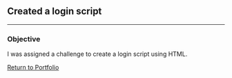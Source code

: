 ## Created a login script
***

### Objective
I was assigned a challenge to create a login script using HTML.











[Return to Portfolio](https://github.com/mrmichaelgallen/Portfolio-for-MichaelAllen/)
